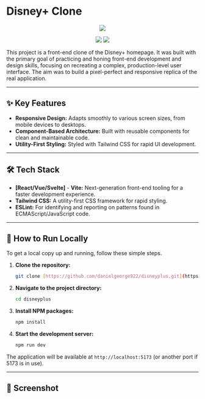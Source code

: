 # Disney+ Clone

<p align="center">
  <a href="https://danielgeorge922.github.io/disneyplus/" target="_blank">
    <img src="https://img.shields.io/badge/Live_Demo-View_Here-blue?style=for-the-badge&logo=vercel" />
  </a>
</p>

<p align="center">
  <img src="https://img.shields.io/badge/Vite-646CFF?style=flat&logo=vite&logoColor=white" />
  <img src="https://img.shields.io/badge/Tailwind_CSS-06B6D4?style=flat&logo=tailwindcss&logoColor=white" />
  </p>

This project is a front-end clone of the Disney+ homepage. It was built with the primary goal of practicing and honing front-end development and design skills, focusing on recreating a complex, production-level user interface. The aim was to build a pixel-perfect and responsive replica of the real application.

---

## ✨ Key Features

- **Responsive Design:** Adapts smoothly to various screen sizes, from mobile devices to desktops.
- **Component-Based Architecture:** Built with reusable components for clean and maintainable code.
- **Utility-First Styling:** Styled with Tailwind CSS for rapid UI development.

---

## 🛠️ Tech Stack

- **[React/Vue/Svelte]** - **Vite:** Next-generation front-end tooling for a faster development experience.
- **Tailwind CSS:** A utility-first CSS framework for rapid styling.
- **ESLint:** For identifying and reporting on patterns found in ECMAScript/JavaScript code.

---

## 🚀 How to Run Locally

To get a local copy up and running, follow these simple steps.

1.  **Clone the repository:**
    ```sh
    git clone [https://github.com/danielgeorge922/disneyplus.git](https://github.com/danielgeorge922/disneyplus.git)
    ```
2.  **Navigate to the project directory:**
    ```sh
    cd disneyplus
    ```
3.  **Install NPM packages:**
    ```sh
    npm install
    ```
4.  **Start the development server:**
    ```sh
    npm run dev
    ```

The application will be available at `http://localhost:5173` (or another port if 5173 is in use).

---

## 📸 Screenshot
